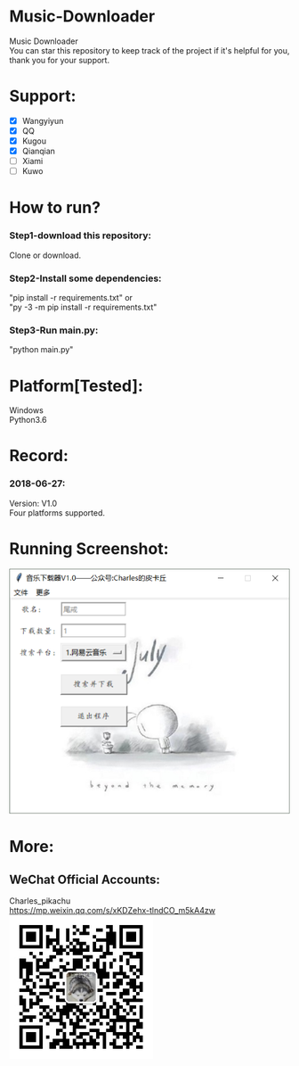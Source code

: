 # Music-Downloader
Music Downloader  
You can star this repository to keep track of the project if it's helpful for you, thank you for your support.

# Support:
- [x] Wangyiyun
- [x] QQ
- [x] Kugou
- [x] Qianqian
- [ ] Xiami
- [ ] Kuwo

# How to run?
### Step1-download this repository:
Clone or download.
### Step2-Install some dependencies:
"pip install -r requirements.txt" or  
"py -3 -m pip install -r requirements.txt"  
### Step3-Run main.py:
"python main.py"

# Platform[Tested]:
Windows  
Python3.6  

# Record:
### 2018-06-27:
Version: V1.0  
Four platforms supported.

# Running Screenshot:
![img](Screenshot.png)

# More:
## WeChat Official Accounts:
Charles_pikachu  
https://mp.weixin.qq.com/s/xKDZehx-tlndCO_m5kA4zw  
![img](pikachu.jpg)